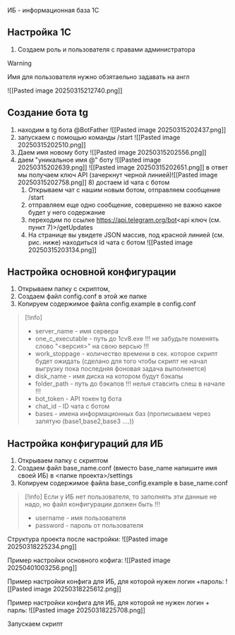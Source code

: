 ИБ - информационная база 1С
## Настройка 1С
1. Создаем роль и пользователя с правами администратора
>[!warning]
>Имя для пользователя нужно обзятаельно задавать на англ


![[Pasted image 20250315212740.png]]

## Создание бота tg
1) находим в tg бота @BotFather
![[Pasted image 20250315202437.png]]
3)  запускаем с помощью команды /start
![[Pasted image 20250315202510.png]]
5) Даем имя новому боту
![[Pasted image 20250315202556.png]]
7) даем "уникальное имя @" боту
 ![[Pasted image 20250315202639.png]]
![[Pasted image 20250315202651.png]]
в ответ мы получаем ключ API (зачеркнут черной линией)![[Pasted image 20250315202758.png]] 8) достаем id чата с ботом
	1. Открываем чат с нашим новым ботом, отправляем сообщение /start
	2. отправляем еще одно сообщение, совершенно не важно какое будет у него содержание
	3. переходим по ссылке https://api.telegram.org/bot<api ключ (см. пункт 7)>/getUpdates
	4. На странице вы увидете JSON массив, под красной линией (см. рис. ниже) находиться id чата с ботом
	 ![[Pasted image 20250315203134.png]]

## Настройка основной конфигурации

1. Открываем папку с скриптом,
2. Создаем файл config.conf в этой же папке
3. Копируем содержимое файла config.example в config.conf
>[!info]
> - server_name - имя сервера
> - one_c_executable - путь до 1cv8.exe !!! не забудьте поменять слово "<версия>" на свою версью !!!
> - work_stoppage - количество времени в сек. которое скрипт будет ожидать (сделано для того чтобы скрипт не начал выгрузку пока последняя фоновая задача выполняется)
> - disk_name - имя диска на котором будут бэкапы
> - folder_path - путь до бэкапов !!! нелья ставсить слеш в начале !!!
> - bot_token - API токен tg бота
> - chat_id - ID чата с ботом
> - bases  - имена информационных баз (прописываем через запятую (base1,base2,base3 ....))

## Настройка конфигураций для ИБ
1.  Открываем папку с скриптом
2.  Создаем файл base_name.conf (вместо base_name напишите имя своей ИБ) в <папке проекта>/settings
3.  Копируем содержимое файла base_config.example в base_name.conf
>[!info]
> Если у ИБ нет пользователя, то заполнять эти данные не надо, но файл конфигурации должен быть !!!
> - username - имя пользователя 
> - password - пароль от пользователя

Структура проекта после настройки:
![[Pasted image 20250318225234.png]]

Пример настройки основного кофига:
![[Pasted image 20250401003256.png]]


Пример настройки конфига для ИБ, для которой нужен логин +пароль:
![[Pasted image 20250318225612.png]]

Пример настройки конфига для ИБ, для которой не нужен логин + парль:
![[Pasted image 20250318225708.png]]

Запускаем скрипт